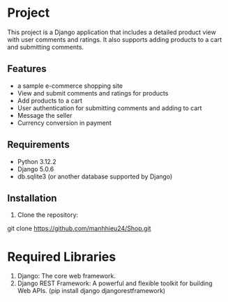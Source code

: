 # Project

This project is a Django application that includes a detailed product view with user comments and ratings. It also supports adding products to a cart and submitting comments.

## Features
- a sample e-commerce shopping site
- View and submit comments and ratings for products
- Add products to a cart
- User authentication for submitting comments and adding to cart
- Message the seller
- Currency conversion in payment

## Requirements

- Python 3.12.2
- Django 5.0.6
- db.sqlite3 (or another database supported by Django)

## Installation

1. Clone the repository:

git clone https://github.com/manhhieu24/Shop.git


# Required Libraries
1. Django: The core web framework.
2. Django REST Framework: A powerful and flexible toolkit for building Web APIs. (pip install django djangorestframework)

